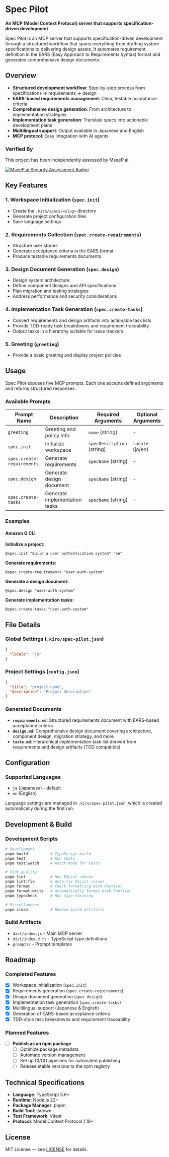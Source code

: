 # Spec Pilot

**An MCP (Model Context Protocol) server that supports specification-driven development**

Spec Pilot is an MCP server that supports specification-driven development through a structured workflow that spans everything from drafting system specifications to delivering design assets. It automates requirement definition in the EARS (Easy Approach to Requirements Syntax) format and generates comprehensive design documents.

## Overview

- **Structured development workflow**: Step-by-step process from specifications → requirements → design
- **EARS-based requirements management**: Clear, testable acceptance criteria
- **Comprehensive design generation**: From architecture to implementation strategies
- **Implementation task generation**: Translate specs into actionable development plans
- **Multilingual support**: Output available in Japanese and English
- **MCP protocol**: Easy integration with AI agents

### Verified By

This project has been independently assessed by MseeP.ai.

[![MseeP.ai Security Assessment Badge](https://mseep.net/pr/mzkmnk-spec-pilot-badge.png)](https://mseep.ai/app/mzkmnk-spec-pilot)

## Key Features

### 1. Workspace Initialization (`spec.init`)

- Create the `.kiro/specs/<slug>` directory
- Generate project configuration files
- Save language settings

### 2. Requirements Collection (`spec.create-requirements`)

- Structure user stories
- Generate acceptance criteria in the EARS format
- Produce testable requirements documents

### 3. Design Document Generation (`spec.design`)

- Design system architecture
- Define component designs and API specifications
- Plan migration and testing strategies
- Address performance and security considerations

### 4. Implementation Task Generation (`spec.create-tasks`)

- Convert requirements and design artifacts into actionable task lists
- Provide TDD-ready task breakdowns and requirement traceability
- Output tasks in a hierarchy suitable for issue trackers

### 5. Greeting (`greeting`)

- Provide a basic greeting and display project policies

## Usage

Spec Pilot exposes five MCP prompts. Each one accepts defined arguments and returns structured responses.

### Available Prompts

| Prompt Name                | Description                   | Required Arguments         | Optional Arguments |
| -------------------------- | ----------------------------- | -------------------------- | ------------------ |
| `greeting`                 | Greeting and policy info      | `name` (string)            | -                  |
| `spec.init`                | Initialize workspace          | `specDescription` (string) | `locale` (ja/en)   |
| `spec.create-requirements` | Generate requirements         | `specName` (string)        | -                  |
| `spec.design`              | Generate design document      | `specName` (string)        | -                  |
| `spec.create-tasks`        | Generate implementation tasks | `specName` (string)        | -                  |

### Examples

#### Amazon Q CLI

**Initialize a project:**

```
@spec.init "Build a user authentication system" "en"
```

**Generate requirements:**

```
@spec.create-requirements "user-auth-system"
```

**Generate a design document:**

```
@spec.design "user-auth-system"
```

**Generate implementation tasks:**

```
@spec.create-tasks "user-auth-system"
```

## File Details

### Global Settings (`.kiro/spec-pilot.json`)

```json
{
  "locale": "ja"
}
```

### Project Settings (`config.json`)

```json
{
  "title": "project-name",
  "description": "Project description"
}
```

### Generated Documents

- **`requirements.md`**: Structured requirements document with EARS-based acceptance criteria
- **`design.md`**: Comprehensive design document covering architecture, component design, migration strategy, and more
- **`tasks.md`**: Hierarchical implementation task list derived from requirements and design artifacts (TDD compatible)

## Configuration

### Supported Languages

- `ja` (Japanese) - default
- `en` (English)

Language settings are managed in `.kiro/spec-pilot.json`, which is created automatically during the first run.

## Development & Build

### Development Scripts

```bash
# Development
pnpm build          # TypeScript build
pnpm test           # Run tests
pnpm test:watch     # Watch mode for tests

# Code quality
pnpm lint           # Run ESLint checks
pnpm lint:fix       # Auto-fix ESLint issues
pnpm format         # Check formatting with Prettier
pnpm format:write   # Automatically format with Prettier
pnpm typecheck      # Run type checking

# Miscellaneous
pnpm clean          # Remove build artifacts
```

### Build Artifacts

- `dist/index.js` - Main MCP server
- `dist/index.d.ts` - TypeScript type definitions
- `prompts/` - Prompt templates

## Roadmap

### Completed Features

- [x] Workspace initialization (`spec.init`)
- [x] Requirements generation (`spec.create-requirements`)
- [x] Design document generation (`spec.design`)
- [x] Implementation task generation (`spec.create-tasks`)
- [x] Multilingual support (Japanese & English)
- [x] Generation of EARS-based acceptance criteria
- [x] TDD-style task breakdowns and requirement traceability

### Planned Features

- [ ] **Publish as an npm package**
  - [ ] Optimize package metadata
  - [ ] Automate version management
  - [ ] Set up CI/CD pipelines for automated publishing
  - [ ] Release stable versions to the npm registry

## Technical Specifications

- **Language**: TypeScript 5.6+
- **Runtime**: Node.js 22+
- **Package Manager**: pnpm
- **Build Tool**: tsdown
- **Test Framework**: Vitest
- **Protocol**: Model Context Protocol 1.18+

## License

MIT License — see [LICENSE](./LICENSE) for details.
